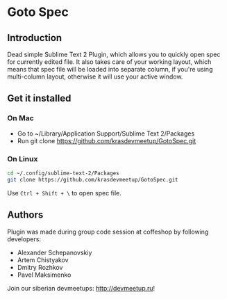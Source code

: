 # Goto Spec #

## Introduction ##

Dead simple Sublime Text 2 Plugin, which allows you to quickly open spec for currently edited file. It also takes care of your working layout, which means that spec file will be loaded into separate column, if you're using multi-column layout, otherwise it will use your active window.

## Get it installed ##

### On Mac ###

 * Go to ~/Library/Application Support/Sublime Text 2/Packages
 * Run git clone https://github.com/krasdevmeetup/GotoSpec.git

### On Linux ###

```bash
cd ~/.config/sublime-text-2/Packages
git clone https://github.com/krasdevmeetup/GotoSpec.git
```

Use `Ctrl + Shift + \` to open spec file.


## Authors ##

Plugin was made during group code session at coffeshop by following developers:

 * Alexander Schepanovskiy
 * Artem Chistyakov
 * Dmitry Rozhkov
 * Pavel Maksimenko

Join our siberian devmeetups: http://devmeetup.ru!
